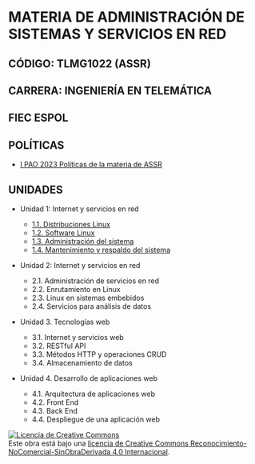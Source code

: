 # MATERIA DE ADMINISTRACIÓN DE SISTEMAS Y SERVICIOS EN RED

## CÓDIGO: TLMG1022 (ASSR)
## CARRERA: INGENIERÍA EN TELEMÁTICA
## FIEC ESPOL


## POLÍTICAS
* [I PAO 2023 Políticas de la materia de ASSR](https://aulavirtual.espol.edu.ec/courses/19786/files/3518494/download?wrap=1)

## UNIDADES

* Unidad 1: Internet y servicios en red
    * [1.1. Distribuciones Linux](unidades/unidad1/unidad1_1.md)
    * [1.2. Software Linux](unidades/unidad1/unidad1_2.md)
    * [1.3. Administración del sistema](unidades/unidad1/unidad1_3.md)
    * [1.4. Mantenimiento y respaldo del sistema](unidades/unidad1/unidad1_4.md)

* Unidad 2: Internet y servicios en red
    * 2.1. Administración de servicios en red
    * 2.2. Enrutamiento en Linux
    * 2.3. Linux en sistemas embebidos
    * 2.4. Servicios para análisis de datos

* Unidad 3. Tecnologías web
    * 3.1. Internet y servicios web
    * 3.2. RESTful API
    * 3.3. Métodos HTTP y operaciones CRUD
    * 3.4. Almacenamiento de datos

* Unidad 4. Desarrollo de aplicaciones web
    * 4.1. Arquitectura de aplicaciones web
    * 4.2. Front End
    * 4.3. Back End
    * 4.4. Despliegue de una aplicación web

<a rel="license" href="http://creativecommons.org/licenses/by-nc-nd/4.0/"><img alt="Licencia de Creative Commons" style="border-width:0" src="https://i.creativecommons.org/l/by-nc-nd/4.0/88x31.png" /></a><br />Este obra está bajo una <a rel="license" href="http://creativecommons.org/licenses/by-nc-nd/4.0/">licencia de Creative Commons Reconocimiento-NoComercial-SinObraDerivada 4.0 Internacional</a>.